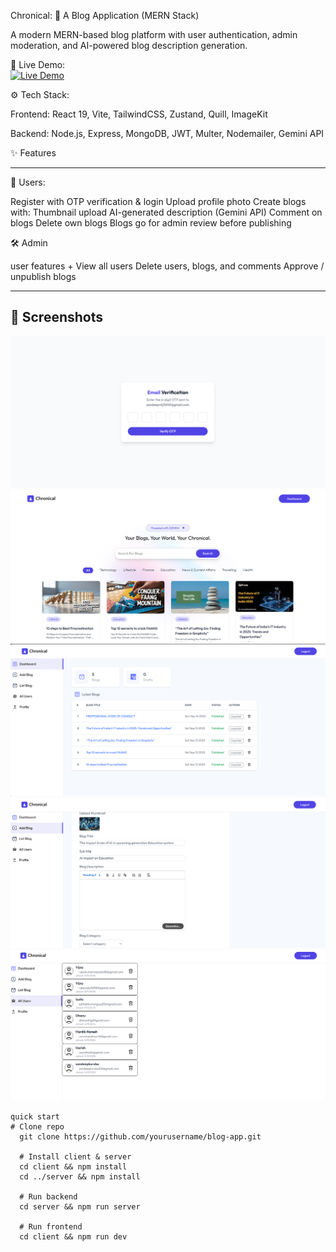 Chronical: 📝 A Blog Application (MERN Stack)

A modern MERN-based blog platform with user authentication, admin moderation, and AI-powered blog description generation.

🚀 Live Demo:  
              [![Live Demo](https://img.shields.io/badge/Live_Demo-Vercel-blue?style=for-the-badge&logo=vercel)](https://chronical-gjy2.vercel.app)

⚙️ Tech Stack: 

Frontend: React 19, Vite, TailwindCSS, Zustand, Quill, ImageKit

Backend: Node.js, Express, MongoDB, JWT, Multer, Nodemailer, Gemini API

✨ Features
____________________________________________________________________________________________________________________________________________________________________________________________________________________

👤 Users:

  Register with OTP verification & login
  Upload profile photo
  Create blogs with:
  Thumbnail upload
  AI-generated description (Gemini API)
  Comment on blogs
  Delete own blogs
  Blogs go for admin review before publishing

🛠️ Admin

user features +
View all users
Delete users, blogs, and comments
Approve / unpublish blogs

____________________________________________________________________________________________________________________________________________________________________________________________________________________

## 📸 Screenshots
  ![verification Screenshot](./screenshots/1.png)
  ![Home Screenshot](./screenshots/2.png)
  ![Dashboard Screenshot](./screenshots/3.png)
  ![Adding(Generating Screenshot](./screenshots/4.png)
  ![Allusers Screenshot](./screenshots/5.png)





```
quick start
# Clone repo
  git clone https://github.com/yourusername/blog-app.git
  
  # Install client & server
  cd client && npm install
  cd ../server && npm install
  
  # Run backend
  cd server && npm run server
  
  # Run frontend
  cd client && npm run dev
  
  


